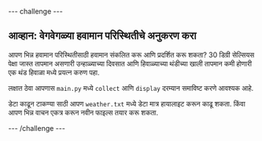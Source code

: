 \--- challenge \---

## आव्हान: वेगवेगळ्या हवामान परिस्थितीचे अनुकरण करा

आपण भिन्न हवामान परिस्थितीसाठी हवामान संकलित करू आणि प्रदर्शित करू शकता? 30 डिग्री सेल्सियस पेक्षा जास्त तापमान असणारी उन्हाळ्याच्या दिवसात आणि हिवाळ्याच्या थंडीच्या खाली तापमान कमी होणारी एक थंड हिवाळा मध्ये प्रयत्न करुण पहा.

लक्षात ठेवा आपणास `main.py` मध्ये `collect` आणि `display` दरम्यान समाविष्ट करणे आवश्यक आहे.

डेटा काढून टाकण्या साठी आपण `weather.txt` मध्ये डेटा मात्र हायालाइट करून काढू शकता. किंवा आपण भिन्न वाचन एकत्र करून नवीन फाइल्स तयार करू शकता.

\--- /challenge \---